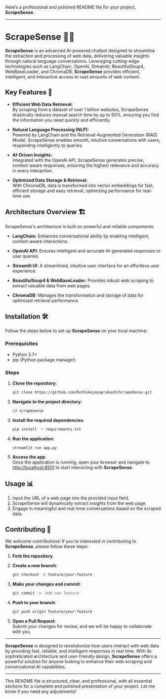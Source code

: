 Here’s a professional and polished README file for your project, **ScrapeSense**:

---

# ScrapeSense 🤖🌐  
**ScrapeSense** is an advanced AI-powered chatbot designed to streamline the extraction and processing of web data, delivering valuable insights through natural language conversations. Leveraging cutting-edge technologies such as LangChain, OpenAI, Streamlit, BeautifulSoup4, WebBaseLoader, and ChromaDB, **ScrapeSense** provides efficient, intelligent, and interactive access to vast amounts of web content.

## Key Features 🚀  
- **Efficient Web Data Retrieval:**  
  By scraping from a dataset of over 1 billion websites, ScrapeSense drastically reduces manual search time by up to 50%, ensuring you find the information you need quickly and efficiently.

- **Natural Language Processing (NLP):**  
  Powered by LangChain and the Retrieval-Augmented Generation (RAG) Model, ScrapeSense enables smooth, intuitive conversations with users, responding intelligently to queries.

- **AI-Driven Insights:**  
  Integrated with the OpenAI API, ScrapeSense generates precise, context-aware responses, ensuring the highest relevance and accuracy in every interaction.

- **Optimized Data Storage & Retrieval:**  
  With ChromaDB, data is transformed into vector embeddings for fast, efficient storage and easy retrieval, optimizing performance for real-time use.

## Architecture Overview 🏗  
ScrapeSense's architecture is built on powerful and reliable components:

- **LangChain:** Enhances conversational ability by enabling intelligent, context-aware interactions.
  
- **OpenAI API:** Ensures intelligent and accurate AI-generated responses to user queries.

- **Streamlit UI:** A streamlined, intuitive user interface for an effortless user experience.
  
- **BeautifulSoup4 & WebBaseLoader:** Provides robust web scraping to extract valuable data from web pages.
  
- **ChromaDB:** Manages the transformation and storage of data for optimized retrieval performance.

## Installation 🛠️  
Follow the steps below to set up **ScrapeSense** on your local machine:

### Prerequisites  
- Python 3.7+
- pip (Python package manager)

### Steps  
1. **Clone the repository**:
   ```bash
   git clone https://github.com/Ruthikajayaprakash/ScrapeSense.git
   ```

2. **Navigate to the project directory**:
   ```bash
   cd scrapesense
   ```

3. **Install the required dependencies**:
   ```bash
   pip install -r requirements.txt
   ```

4. **Run the application**:
   ```bash
   streamlit run app.py
   ```

5. **Access the app**:  
   Once the application is running, open your browser and navigate to [http://localhost:8501](http://localhost:8501) to start interacting with **ScrapeSense**.

## Usage 📊  
1. Input the URL of a web page into the provided input field.
2. ScrapeSense will dynamically extract insights from the web page.
3. Engage in meaningful and real-time conversations based on the scraped data.

## Contributing 🤝  
We welcome contributions! If you're interested in contributing to **ScrapeSense**, please follow these steps:

1. **Fork the repository**.
2. **Create a new branch**:
   ```bash
   git checkout -b feature/your-feature
   ```

3. **Make your changes and commit**:
   ```bash
   git commit -m 'Add new feature'
   ```

4. **Push to your branch**:
   ```bash
   git push origin feature/your-feature
   ```

5. **Open a Pull Request**:  
   Submit your changes for review, and we will be happy to collaborate with you.



---

**ScrapeSense** is designed to revolutionize how users interact with web data by providing fast, reliable, and intelligent responses in real time. With its sophisticated architecture and user-friendly design, **ScrapeSense** offers a powerful solution for anyone looking to enhance their web scraping and conversational AI capabilities.

--- 

This README file is structured, clear, and professional, with all essential sections for a complete and polished presentation of your project. Let me know if you need any adjustments!
